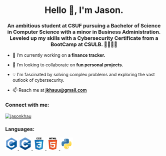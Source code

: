 <h1 align="center">Hello 👋, I'm Jason.</h1>
<h3 align="center">An ambitious student at CSUF pursuing a Bachelor of Science in Computer Science with a minor in Business Administration. Leveled up my skills with a Cybersecurity Certificate from a BootCamp at CSULB. 👨‍💻👨‍💼</h3>

- 🔭 I’m currently working on **a finance tracker.**

- 👯 I’m looking to collaborate on **fun personal projects.**
  
- 💡 I'm fascinated by solving complex problems and exploring the vast outlook of cybersecurity. 

- 📫 Reach me at **jkhauu@gmail.com**

<h3 align="left">Connect with me:</h3>
<p align="left">
<a href="https://linkedin.com/in/jasonkhau" target="blank"><img align="center" src="https://raw.githubusercontent.com/rahuldkjain/github-profile-readme-generator/master/src/images/icons/Social/linked-in-alt.svg" alt="jasonkhau" height="30" width="40" /></a>
</p>

<h3 align="left">Languages:</h3>
<p align="left"> <a href="https://www.cprogramming.com/" target="_blank" rel="noreferrer"> <img src="https://raw.githubusercontent.com/devicons/devicon/master/icons/c/c-original.svg" alt="c" width="40" height="40"/> </a> <a href="https://www.w3schools.com/cpp/" target="_blank" rel="noreferrer"> <img src="https://raw.githubusercontent.com/devicons/devicon/master/icons/cplusplus/cplusplus-original.svg" alt="cplusplus" width="40" height="40"/> </a> <a href="https://www.w3schools.com/css/" target="_blank" rel="noreferrer"> <img src="https://raw.githubusercontent.com/devicons/devicon/master/icons/css3/css3-original-wordmark.svg" alt="css3" width="40" height="40"/> </a> <a href="https://www.w3.org/html/" target="_blank" rel="noreferrer"> <img src="https://raw.githubusercontent.com/devicons/devicon/master/icons/html5/html5-original-wordmark.svg" alt="html5" width="40" height="40"/> </a> <a href="https://www.python.org" target="_blank" rel="noreferrer"> <img src="https://raw.githubusercontent.com/devicons/devicon/master/icons/python/python-original.svg" alt="python" width="40" height="40"/> </a> </p>

